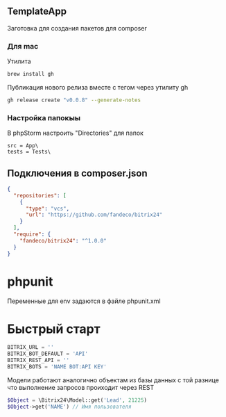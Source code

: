 ## TemplateApp

Заготовка для создания пакетов для composer

### Для mac

Утилита

```bash
brew install gh
```

Публикация нового релиза вместе с тегом через утилиту gh

```bash
gh release create "v0.0.8" --generate-notes
```

### Настройка папокыы

В phpStorm настроить "Directories" для папок

```http request
src = App\
tests = Tests\
```

## Подключения в composer.json

```json
{
  "repositories": [
    {
      "type": "vcs",
      "url": "https://github.com/fandeco/bitrix24"
    }
  ],
  "require": {
    "fandeco/bitrix24": "^1.0.0"
  }
}
```

# phpunit

Переменные для env задаются в файле phpunit.xml

# Быстрый старт

```js
BITRIX_URL = ''
BITRIX_BOT_DEFAULT = 'API'
BITRIX_REST_API = ''
BITRIX_BOTS = 'NAME BOT:API KEY'
```

Модели работают аналогично объектам из базы данных с той разнице что выполнение запросов проиходит через REST

```php
$Object = \Bitrix24\Model::get('Lead', 21225)
$Object->get('NAME') // Имя пользователя
```
